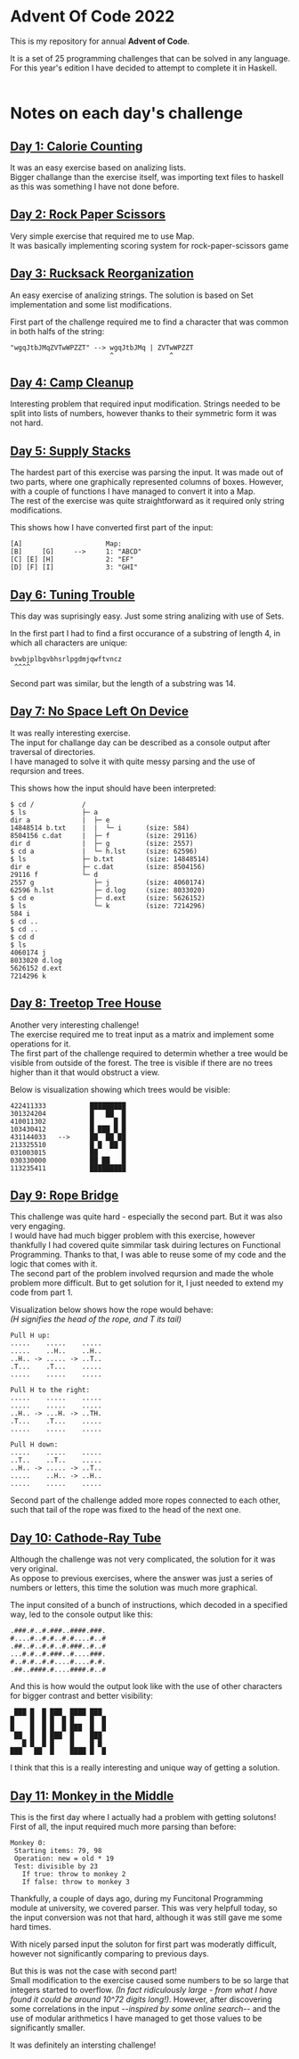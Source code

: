 # Advent Of Code 2022
This is my repository for annual **Advent of Code**.

It is a set of 25 programming challenges that can be solved in any language.  
For this year's edition I have decided to attempt to complete it in Haskell.  
</br>

# Notes on each day's challenge
## [Day 1: Calorie Counting](https://adventofcode.com/2022/day/1)

It was an easy exercise based on analizing lists.  
Bigger challange than the exercise itself, was importing text files to haskell as this was something I have not done before.

## [Day 2: Rock Paper Scissors](https://adventofcode.com/2022/day/2)

Very simple exercise that required me to use Map.  
It was basically implementing scoring system for rock-paper-scissors game

## [Day 3: Rucksack Reorganization](https://adventofcode.com/2022/day/3)

An easy exercise of analizing strings. The solution is based on Set implementation and some list modifications.

First part of the challenge required me to find a character that was common in both halfs of the string:  
```
"wgqJtbJMqZVTwWPZZT" --> wgqJtbJMq | ZVTwWPZZT
                         ^              ^
```


## [Day 4: Camp Cleanup](https://adventofcode.com/2022/day/4)

Interesting problem that required input modification. Strings needed to be split into lists of numbers, 
however thanks to their symmetric form it was not hard.

## [Day 5: Supply Stacks](https://adventofcode.com/2022/day/5)

The hardest part of this exercise was parsing the input. It was made out of two parts, where one graphically represented columns of boxes. 
However, with a couple of functions I have managed to convert it into a Map.  
The rest of the exercise was quite straightforward as it required only string modifications.

This shows how I have converted first part of the input:
```
[A]                     Map:
[B]     [G]     -->     1: "ABCD"
[C] [E] [H]             2: "EF"
[D] [F] [I]             3: "GHI"
```

## [Day 6: Tuning Trouble](https://adventofcode.com/2022/day/6)

This day was suprisingly easy. Just some string analizing with use of Sets.

In the first part I had to find a first occurance of a substring of length 4, in which all characters are unique:
```
bvwbjplbgvbhsrlpgdmjqwftvncz
 ^^^^
```
Second part was similar, but the length of a substring was 14.
## [Day 7: No Space Left On Device](https://adventofcode.com/2022/day/7)

It was really interesting exercise.  
The input for challange day can be described as a console output after traversal of directories.  
I have managed to solve it with quite messy parsing and the use of reqursion and trees.

This shows how the input should have been interpreted:
```
$ cd /            /               
$ ls              ├─ a            
dir a             |  ├─ e         
14848514 b.txt    |  |  └─ i      (size: 584)   
8504156 c.dat     |  ├─ f         (size: 29116) 
dir d             |  ├─ g         (size: 2557)
$ cd a            |  └─ h.lst     (size: 62596)  
$ ls              ├─ b.txt        (size: 14848514)
dir e             ├─ c.dat        (size: 8504156)
29116 f           └─ d            
2557 g               ├─ j         (size: 4060174) 
62596 h.lst          ├─ d.log     (size: 8033020)
$ cd e               ├─ d.ext     (size: 5626152)
$ ls                 └─ k         (size: 7214296)
584 i                   
$ cd ..                 
$ cd ..                 
$ cd d                  
$ ls                    
4060174 j               
8033020 d.log           
5626152 d.ext           
7214296 k        
```

## [Day 8: Treetop Tree House](https://adventofcode.com/2022/day/8)

Another very interesting challenge!  
The exercise required me to treat input as a matrix and implement some operations for it.  
The first part of the challenge required to determin whether a tree would be visible from outside of the forest. The tree is visible if there are no trees higher than it that would obstruct a view.  

Below is visualization showing which trees would be visible:

```
422411333           █████████
301324204           █   ██  █
410011302           █     █ █
103430412           █ ███ █ █
431144033   -->     ██  ██ ██
213325510           █ █  ██ █
031003015           ██      █
030330000           ██ ██   █
113235411           █████████
```

## [Day 9: Rope Bridge](https://adventofcode.com/2022/day/9)

This challenge was quite hard - especially the second part. But it was also very engaging.  
I would have had much bigger problem with this exercise, 
however thankfully I had covered quite simmilar task duiring lectures on Functional Programming. 
Thanks to that, I was able to reuse some of my code and the logic that comes with it.  
The second part of the problem involved reqursion and made the whole problem more difficult. 
But to get solution for it, I just needed to extend my code from part 1.

Visualization below shows how the rope would behave:  
*(H signifies the head of the rope, and T its tail)*

```
Pull H up:
.....    .....    .....
.....    ..H..    ..H..
..H.. -> ..... -> ..T..
.T...    .T...    .....
.....    .....    .....

Pull H to the right:
.....    .....    .....
.....    .....    .....
..H.. -> ...H. -> ..TH.
.T...    .T...    .....
.....    .....    .....

Pull H down:
.....    .....    .....
..T..    ..T..    .....
..H.. -> ..... -> ..T..
.....    ..H.. -> ..H..
.....    .....    .....
```
Second part of the challenge added more ropes connected to each other, such that tail of the rope was fixed to the head of the next one.

## [Day 10: Cathode-Ray Tube](https://adventofcode.com/2022/day/10)

Although the challenge was not very complicated, the solution for it was very original.  
As oppose to previous exercises, where the answer was just a series of numbers or letters, this time the solution was much more graphical. 

The input consited of a bunch of instructions, which decoded in a specified way, led to the console output like this:
```
.###.#..#.###..####.###.
#....#..#.#..#.#....#..#
.##..#..#.#..#.###..#..#
...#.#..#.###..#....###.
#..#.#..#.#....#....#.#.
.##..####.#....####.#..#
```
And this is how would the output look like with the use of other characters for bigger contrast and better visibility:
```
 ███ █  █ ███  ████ ███  
█    █  █ █  █ █    █  █ 
█    █  █ █  █ ███  █  █ 
 ██  █  █ ███  █    ███  
   █ █  █ █    █    █ █  
███   ██  █    ████ █  █ 
 ```
 I think that this is a really interesting and unique way of getting a solution.

 ## [Day 11: Monkey in the Middle](https://adventofcode.com/2022/day/11)
 This is the first day where I actually had a problem with getting solutons!  
 First of all, the input required much more parsing than before:
 ```
 Monkey 0:
  Starting items: 79, 98
  Operation: new = old * 19
  Test: divisible by 23
    If true: throw to monkey 2
    If false: throw to monkey 3
 ```
 Thankfully, a couple of days ago, during my Funcitonal Programming module at university, we covered parser. This was very helpfull today, so the input conversion was not that hard, although it was still gave me some hard times.  

 With nicely parsed input the soluton for first part was moderatly difficult, however not significantly comparing to previous days.

 But this is was not the case with second part!  
 Small modification to the exercise caused some numbers to be so large that integers started to overflow. *(In fact ridiculously large - from what I have found it could be around 10^72 digits long!)*. However, after discovering some correlations in the input *--inspired by some online search--* and the use of modular arithmetics I have managed to get those values to be significantly smaller.

 It was definitely an intersting challenge! 

